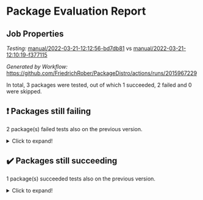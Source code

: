 # Package Evaluation Report

## Job Properties

*Testing:* [manual/2022-03-21-12:12:56-bd7db81](https://github.com/FriedrichRober/PackageDistro/blob/data/reports/manual/2022-03-21-12:12:56-bd7db81) vs [manual/2022-03-21-12:10:19-f377115](https://github.com/FriedrichRober/PackageDistro/blob/data/reports/manual/2022-03-21-12:10:19-f377115)

*Generated by Workflow:* https://github.com/FriedrichRober/PackageDistro/actions/runs/2015967229

In total, 3 packages were tested, out of which 1 succeeded, 2 failed and 0 were skipped.

## :exclamation: Packages still failing

2 package(s) failed tests also on the previous version.<details> <summary>Click to expand!</summary>

- ace 5.4 <br>
- agt 0.2 <br>
</details>

## :heavy_check_mark: Packages still succeeding

1 package(s) succeeded tests also on the previous version.<details> <summary>Click to expand!</summary>

- aclib 1.3.2 <br>
</details>

